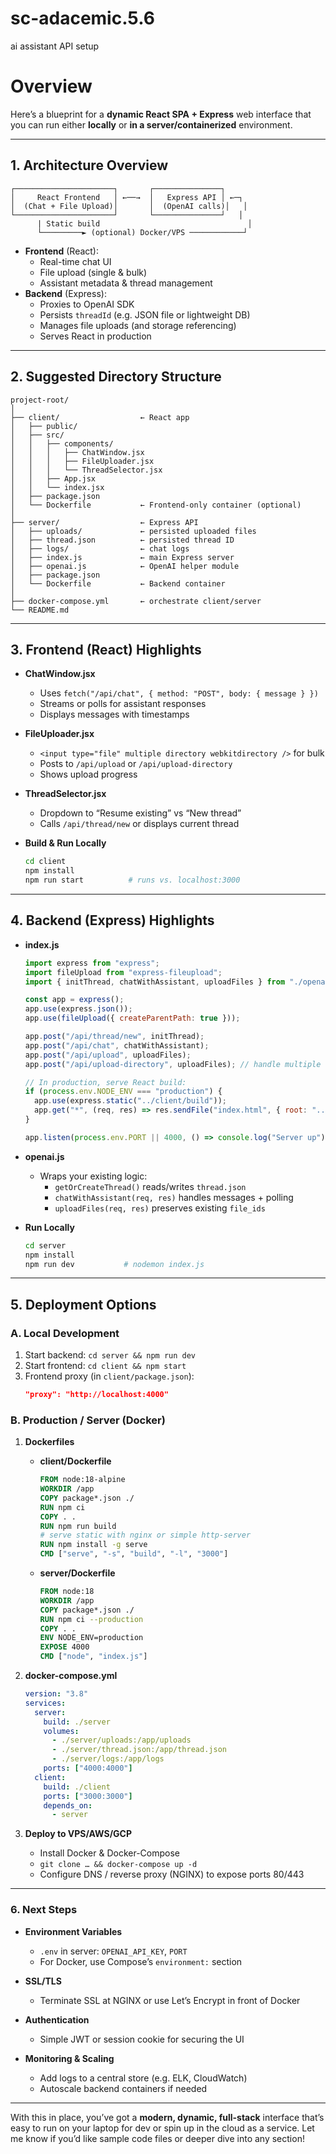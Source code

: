# sc-adacemic.5.6
ai assistant API setup

# Overview

Here’s a blueprint for a **dynamic React SPA + Express** web interface that you can run either **locally** or **in a server/containerized** environment.

---

## 1. Architecture Overview

```
┌──────────────────────┐       ┌───────────────┐
│     React Frontend   │ ←──→  │   Express API │ ←─┐
│  (Chat + File Upload)│       │  (OpenAI calls)│   │
└──────────────────────┘       └───────────────┘   │
      | Static build                                 │
      └─────────► (optional) Docker/VPS ────────────┘
```

- **Frontend** (React):
  - Real-time chat UI
  - File upload (single & bulk)
  - Assistant metadata & thread management
- **Backend** (Express):
  - Proxies to OpenAI SDK
  - Persists `threadId` (e.g. JSON file or lightweight DB)
  - Manages file uploads (and storage referencing)
  - Serves React in production

---

## 2. Suggested Directory Structure

```
project-root/
│
├── client/                  ← React app
│   ├── public/
│   ├── src/
│   │   ├── components/
│   │   │   ├── ChatWindow.jsx
│   │   │   ├── FileUploader.jsx
│   │   │   └── ThreadSelector.jsx
│   │   ├── App.jsx
│   │   └── index.jsx
│   ├── package.json
│   └── Dockerfile           ← Frontend-only container (optional)
│
├── server/                  ← Express API
│   ├── uploads/             ← persisted uploaded files
│   ├── thread.json          ← persisted thread ID
│   ├── logs/                ← chat logs
│   ├── index.js             ← main Express server
│   ├── openai.js            ← OpenAI helper module
│   ├── package.json
│   └── Dockerfile           ← Backend container
│
├── docker-compose.yml       ← orchestrate client/server
└── README.md
```

---

## 3. Frontend (React) Highlights

- **ChatWindow.jsx**
  - Uses `fetch("/api/chat", { method: "POST", body: { message } })`
  - Streams or polls for assistant responses
  - Displays messages with timestamps

- **FileUploader.jsx**
  - `<input type="file" multiple directory webkitdirectory />` for bulk
  - Posts to `/api/upload` or `/api/upload-directory`
  - Shows upload progress

- **ThreadSelector.jsx**
  - Dropdown to “Resume existing” vs “New thread”
  - Calls `/api/thread/new` or displays current thread

- **Build & Run Locally**
  ```bash
  cd client
  npm install
  npm run start          # runs vs. localhost:3000
  ```

---

## 4. Backend (Express) Highlights

- **index.js**
  ```js
  import express from "express";
  import fileUpload from "express-fileupload";
  import { initThread, chatWithAssistant, uploadFiles } from "./openai.js";

  const app = express();
  app.use(express.json());
  app.use(fileUpload({ createParentPath: true }));

  app.post("/api/thread/new", initThread);
  app.post("/api/chat", chatWithAssistant);
  app.post("/api/upload", uploadFiles);
  app.post("/api/upload-directory", uploadFiles); // handle multiple

  // In production, serve React build:
  if (process.env.NODE_ENV === "production") {
    app.use(express.static("../client/build"));
    app.get("*", (req, res) => res.sendFile("index.html", { root: "../client/build" }));
  }

  app.listen(process.env.PORT || 4000, () => console.log("Server up"));
  ```

- **openai.js**
  - Wraps your existing logic:
    - `getOrCreateThread()` reads/writes `thread.json`
    - `chatWithAssistant(req, res)` handles messages + polling
    - `uploadFiles(req, res)` preserves existing `file_ids`

- **Run Locally**
  ```bash
  cd server
  npm install
  npm run dev           # nodemon index.js
  ```

---

## 5. Deployment Options

### A. Local Development
1. Start backend: `cd server && npm run dev`
2. Start frontend: `cd client && npm start`
3. Frontend proxy (in `client/package.json`):
   ```json
   "proxy": "http://localhost:4000"
   ```

### B. Production / Server (Docker)
1. **Dockerfiles**
   - **client/Dockerfile**
     ```dockerfile
     FROM node:18-alpine
     WORKDIR /app
     COPY package*.json ./
     RUN npm ci
     COPY . .
     RUN npm run build
     # serve static with nginx or simple http-server
     RUN npm install -g serve
     CMD ["serve", "-s", "build", "-l", "3000"]
     ```
   - **server/Dockerfile**
     ```dockerfile
     FROM node:18
     WORKDIR /app
     COPY package*.json ./
     RUN npm ci --production
     COPY . .
     ENV NODE_ENV=production
     EXPOSE 4000
     CMD ["node", "index.js"]
     ```

2. **docker-compose.yml**
   ```yaml
   version: "3.8"
   services:
     server:
       build: ./server
       volumes:
         - ./server/uploads:/app/uploads
         - ./server/thread.json:/app/thread.json
         - ./server/logs:/app/logs
       ports: ["4000:4000"]
     client:
       build: ./client
       ports: ["3000:3000"]
       depends_on:
         - server
   ```

3. **Deploy to VPS/AWS/GCP**
   - Install Docker & Docker-Compose
   - `git clone … && docker-compose up -d`
   - Configure DNS / reverse proxy (NGINX) to expose ports 80/443

---

### 6. Next Steps

- **Environment Variables**
  - `.env` in server: `OPENAI_API_KEY`, `PORT`
  - For Docker, use Compose’s `environment:` section

- **SSL/TLS**
  - Terminate SSL at NGINX or use Let’s Encrypt in front of Docker

- **Authentication**
  - Simple JWT or session cookie for securing the UI

- **Monitoring & Scaling**
  - Add logs to a central store (e.g. ELK, CloudWatch)
  - Autoscale backend containers if needed

---

With this in place, you’ve got a **modern, dynamic, full-stack** interface that’s easy to run on your laptop for dev or spin up in the cloud as a service. Let me know if you’d like sample code files or deeper dive into any section!

